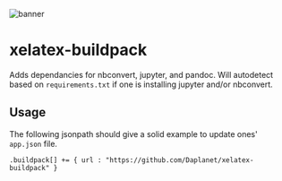 ![banner](https://gateway.pinata.cloud/ipfs/QmddZMebu32w5Bz3P6VvCwYv6fFAmXWJJwrKY67b3ZvTKN)

# xelatex-buildpack

Adds dependancies for nbconvert, jupyter, and pandoc. Will autodetect based on 
`requirements.txt` if one is installing jupyter and/or nbconvert.

## Usage

The following jsonpath should give a solid example to update ones' `app.json` file.

```
.buildpack[] += { url : "https://github.com/Daplanet/xelatex-buildpack" }
```
